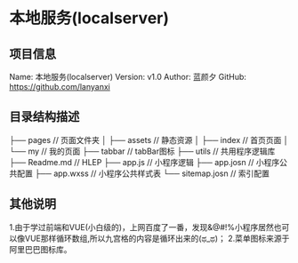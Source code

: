#   本地服务(localserver)

## 项目信息
Name: 本地服务(localserver)
Version: v1.0
Author: 蓝颜夕
GitHub: https://github.com/lanyanxi

## 目录结构描述
├── pages                       // 页面文件夹
│   ├── assets                  // 静态资源
│   ├── index                   // 首页页面
│   └── my                      // 我的页面
├── tabbar                      // tabBar图标
├── utils                       // 共用程序逻辑库
├── Readme.md                   // HLEP
├── app.js                      // 小程序逻辑
├── app.josn                    // 小程序公共配置
├── app.wxss                    // 小程序公共样式表
└── sitemap.josn                // 索引配置

## 其他说明
1.由于学过前端和VUE(小白级的)，上网百度了一番，发现&@#!%小程序居然也可以像VUE那样循环数组,所以九宫格的内容是循环出来的(ಥ_ಥ)；
2.菜单图标来源于 阿里巴巴图标库。
